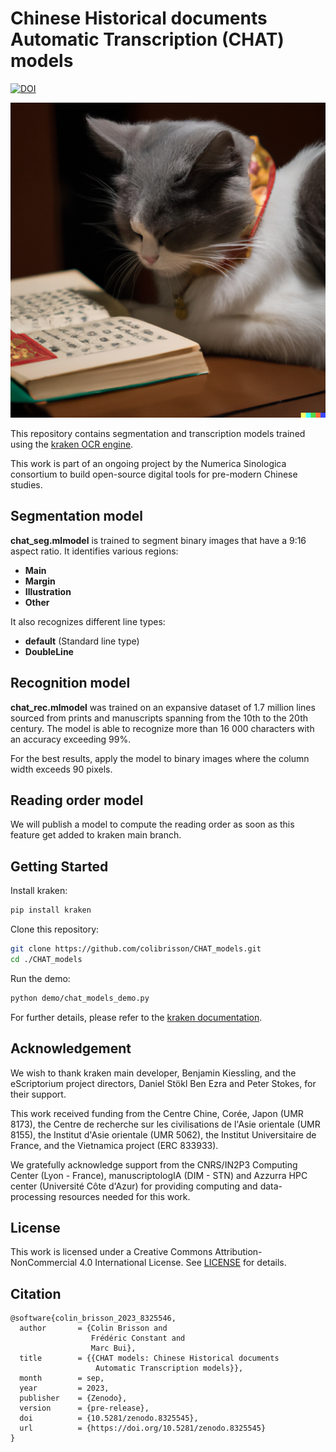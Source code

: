 # Chinese Historical documents Automatic Transcription (CHAT) models

[![DOI](https://zenodo.org/badge/DOI/10.5281/zenodo.8325546.svg)](https://doi.org/10.5281/zenodo.8325546)

![Reading Cat](./assets/reading_cat.png)

This repository contains segmentation and transcription models trained using the [kraken OCR engine](https://github.com/mittagessen/kraken).

This work is part of an ongoing project by the Numerica Sinologica consortium to build open-source digital tools for pre-modern Chinese studies.

## Segmentation model

**chat_seg.mlmodel** is trained to segment binary images that have a 9:16 aspect ratio. It identifies various regions:

- **Main**
- **Margin**
- **Illustration**
- **Other**

It also recognizes different line types:

- **default** (Standard line type)
- **DoubleLine**

## Recognition model

**chat_rec.mlmodel** was trained on an expansive dataset of 1.7 million lines sourced from prints and manuscripts spanning from the 10th to the 20th century. The model is able to recognize more than 16 000 characters with an accuracy exceeding 99%. 

For the best results, apply the model to binary images where the column width exceeds 90 pixels.

## Reading order model

We will publish a model to compute the reading order as soon as this feature get added to kraken main branch.
## Getting Started

Install kraken:
```bash
pip install kraken
```

Clone this repository:
```bash
git clone https://github.com/colibrisson/CHAT_models.git
cd ./CHAT_models
```

Run the demo:
```bash
python demo/chat_models_demo.py
```
For further details, please refer to the [kraken documentation](https://kraken.re/).

## Acknowledgement

We wish to thank kraken main developer, Benjamin Kiessling, and the eScriptorium project directors, Daniel Stökl Ben Ezra and Peter Stokes, for their support.

This work received funding from the Centre Chine, Corée, Japon (UMR 8173), the Centre de recherche sur les civilisations de l'Asie orientale (UMR 8155), the Institut d'Asie orientale (UMR 5062), the Institut Universitaire de France, and the Vietnamica project (ERC 833933).

We gratefully acknowledge support from the CNRS/IN2P3 Computing Center (Lyon - France), manuscriptologIA (DIM - STN) and Azzurra HPC center (Université Côte d'Azur) for providing computing and data-processing resources needed for this work.

## License

This work is licensed under a Creative Commons Attribution-NonCommercial 4.0 International License. See [LICENSE](./LICENCE) for details.

## Citation

```
@software{colin_brisson_2023_8325546,
  author       = {Colin Brisson and
                  Frédéric Constant and
                  Marc Bui},
  title        = {{CHAT models: Chinese Historical documents 
                   Automatic Transcription models}},
  month        = sep,
  year         = 2023,
  publisher    = {Zenodo},
  version      = {pre-release},
  doi          = {10.5281/zenodo.8325545},
  url          = {https://doi.org/10.5281/zenodo.8325545}
}
```

